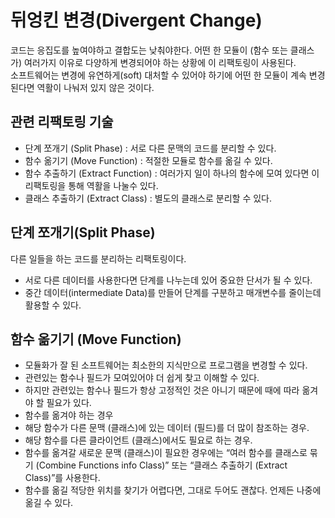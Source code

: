 # 뒤엉킨 변경(Divergent Change)
코드는 응집도를 높여야하고 결합도는 낮춰야한다.
어떤 한 모듈이 (함수 또는 클래스가) 여러가지 이유로 다양하게 변경되어야 하는 상황에 이 리팩토링이 사용된다.  
소프트웨어는 변경에 유연하게(soft) 대처할 수 있어야 하기에 어떤 한 모듈이 계속 변경된다면 역활이 나눠저 있지 않은 것이다.  

## 관련 리팩토링 기술
- 단계 쪼개기 (Split Phase) : 서로 다른 문맥의 코드를 분리할 수 있다.
- 함수 옮기기 (Move Function) : 적절한 모듈로 함수를 옮길 수 있다.
- 함수 추출하기 (Extract Function) : 여러가지 일이 하나의 함수에 모여 있다면 이 리팩토링을 통해 역활을 나눌수 있다.
- 클래스 추출하기 (Extract Class) :  별도의 클래스로 분리할 수 있다.

## 단계 쪼개기(Split Phase)

다른 일들을 하는 코드를 분리하는 리팩토링이다.

- 서로 다른 데이터를 사용한다면 단계를 나누는데 있어 중요한 단서가 될 수 있다.
- 중간 데이터(intermediate Data)를 만들어 단계를 구분하고 매개변수를 줄이는데 활용할 수 있다.

## 함수 옮기기 (Move Function)
- 모듈화가 잘 된 소프트웨어는 최소한의 지식만으로 프로그램을 변경할 수 있다.
- 관련있는 함수나 필드가 모여있어야 더 쉽게 찾고 이해할 수 있다.
- 하지만 관련있는 함수나 필드가 항상 고정적인 것은 아니기 때문에 때에 따라 옮겨야 할 필요가 있다.
- 함수를 옮겨야 하는 경우
- 해당 함수가 다른 문맥 (클래스)에 있는 데이터 (필드)를 더 많이 참조하는 경우.
- 해당 함수를 다른 클라이언트 (클래스)에서도 필요로 하는 경우.
- 함수를 옮겨갈 새로운 문맥 (클래스)이 필요한 경우에는 “여러 함수를 클래스로 묶기 (Combine Functions info
Class)” 또는 “클래스 추출하기 (Extract Class)”를 사용한다.
- 함수를 옮길 적당한 위치를 찾기가 어렵다면, 그대로 두어도 괜찮다. 언제든 나중에 옮길 수 있다.